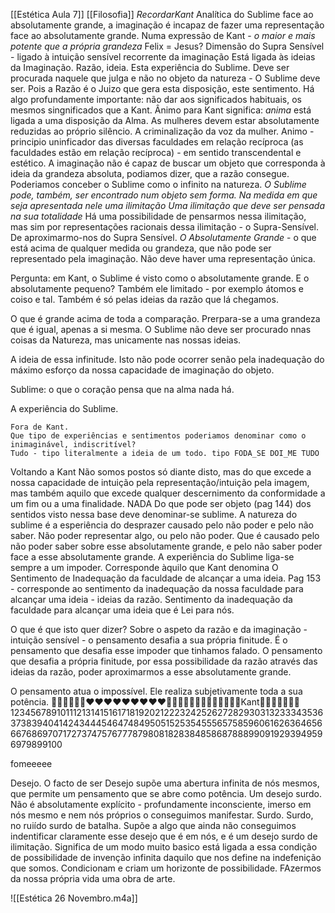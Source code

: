 [[Estética Aula 7]] [[Filosofia]]
$Recordar Kant$ 
Analítica do Sublime
face ao absolutamente grande, a imaginação é incapaz de fazer uma representação face ao absolutamente grande.
Numa expressão de Kant - *o maior e mais potente que a própria grandeza*
Felix = Jesus?
Dimensão do Supra Sensível - ligado à intuição sensível recorrente da imaginação
Está ligada às ideias da Imaginação.
Razão, ideia.
Esta experiência do Sublime. 
Deve ser procurada naquele que julga e não no objeto da natureza - O Sublime deve ser.
Pois a Razão é o Juizo que gera esta disposição, este sentimento.
Há algo profundamente importante: não dar aos significados habituais, os mesmos singnificados que a Kant.
Ânimo para Kant significa: *anima* está ligada a uma disposição da Alma.
As mulheres devem estar absolutamente reduzidas ao próprio silêncio. A criminalização da voz da mulher.
Animo - principio uninficador das diversas faculdades em relação recíproca (as faculdades estão em relação recíproca) - em sentido transcendental e estético.
A imaginação não é capaz de buscar um objeto que corresponda à ideia da grandeza absoluta, podiamos dizer, que a razão consegue.
Poderiamos conceber o Sublime como o infinito na natureza.
*O Sublime pode, também, ser encontrado num objeto sem forma. Na medida em que seja apresentada nele uma ilimitação*
*Uma ilimitação que deve ser pensada na sua totalidade*
Há uma possibilidade de pensarmos nessa ilimitação, mas sim por representações racionais dessa ilimitação - o Supra-Sensível. De aproximarmo-nos do Supra Sensível. *O Absolutamente Grande* - o que está acima de qualquer medida ou grandeza, que não pode ser representado pela imaginação. Não deve haver uma representação única. 

Pergunta: em Kant, o Sublime é visto como o absolutamente grande. E o absolutamente pequeno? Também ele limitado - por exemplo átomos e coiso e tal. Também é só pelas ideias da razão que lá chegamos.

O que é grande acima de toda a comparação. Prerpara-se a uma grandeza que é igual, apenas a si mesma. O Sublime não deve ser procurado nnas coisas da Natureza, mas unicamente nas nossas ideias.

A ideia de essa infinitude. Isto não pode ocorrer senão pela inadequação do máximo esforço da nossa capacidade de imaginação do objeto.

Sublime: o que o coração pensa que na alma nada há.

A experiência do Sublime. 

	Fora de Kant.
	Que tipo de experiências e sentimentos poderiamos denominar como o inimaginável, indiscritível? 
	Tudo - tipo literalmente a ideia de um todo. tipo FODA_SE DOI_ME TUDO

Voltando a Kant
Não somos postos só diante disto, mas do que excede a nossa capacidade de intuição pela representação/intuição pela imagem, mas também aquilo que excede qualquer descernimento da conformidade a um fim ou a uma finalidade.
NADA Do que pode ser objeto  (pag 144) dos sentidos visto nessa base deve denominar-se sublime.
A natureza do sublime é a esperiência do desprazer causado pelo não poder e pelo não saber. Não poder representar algo, ou pelo não poder.
Que é causado pelo não poder saber sobre esse absolutamente grande, e pelo não saber poder face a esse absolutamente grande. A experiência do Sublime liga-se sempre a um impoder. Corresponde àquilo que Kant denomina O Sentimento de Inadequação da faculdade de alcançar a uma ideia.
Pag 153 - <Critica da faculdade de julgar> corresponde ao sentimento da inadequação da nossa faculdade para alcançar uma ideia - ideias da razão. Sentimento da inadequação da faculdade para alcançar uma ideia que é Lei para nós.

O que é que isto quer dizer? 
Sobre o aspeto da razão e da imaginação - intuição sensível - o pensamento desafia a sua própria finitude. É o pensamento que desafia esse impoder que tinhamos falado. O pensamento que desafia a própria finitude, por essa possibilidade da razão através das ideias da razão, poder aproximarmos a esse absolutamente grande.

O pensamento atua o impossível. Ele realiza subjetivamente toda a sua potência.
💅💋🌸🌹🤙🏻❤️❤️❤️❤️❤️❤️❤️❤️❤️🍉🍉🍇🍬👛👑🖕🖕🖕🖕🖕🖕🖕Kant🖕🖕🖕🖕🖕🖕🖕
123456789101112131415161718192021222324252627282930313233343536373839404142434445464748495051525354555657585960616263646566676869707172737475767778798081828384858687888990919293949596979899100

fomeeeee

Desejo. O facto de ser Desejo supõe uma abertura infinita de nós mesmos, que permite um pensamento que se abre como potência. Um desejo surdo. Não é absolutamente explícito - profundamente inconsciente, imerso em nós mesmo e nem nós próprios o conseguimos manifestar. Surdo. Surdo, no ruiído surdo de batalha. Supõe a algo que ainda não conseguimos indentificar claramente esse desejo que é em nós, e é um desejo surdo de ilimitação. Significa de um modo muito basico está ligada a essa condição de possibilidade de invenção infinita daquilo que nos define na indefenição que somos.
Condicionam e criam um horizonte de possibilidade.
FAzermos da nossa própria vida uma obra de arte.

![[Estética 26 Novembro.m4a]]









